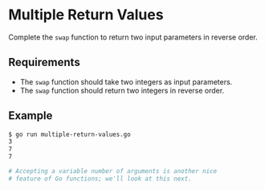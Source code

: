 # Multiple Return Values

Complete the `swap` function to return two input parameters in reverse order.

## Requirements

- The `swap` function should take two integers as input parameters.
- The `swap` function should return two integers in reverse order.

## Example

```sh
$ go run multiple-return-values.go
3
7
7

# Accepting a variable number of arguments is another nice
# feature of Go functions; we'll look at this next.
```
